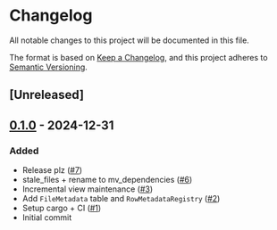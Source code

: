 # Changelog

All notable changes to this project will be documented in this file.

The format is based on [Keep a Changelog](https://keepachangelog.com/en/1.0.0/),
and this project adheres to [Semantic Versioning](https://semver.org/spec/v2.0.0.html).

## [Unreleased]

## [0.1.0](https://github.com/datafusion-contrib/datafusion-materialized-views/releases/tag/v0.1.0) - 2024-12-31

### Added

- Release plz ([#7](https://github.com/datafusion-contrib/datafusion-materialized-views/pull/7))
- stale_files + rename to mv_dependencies ([#6](https://github.com/datafusion-contrib/datafusion-materialized-views/pull/6))
- Incremental view maintenance ([#3](https://github.com/datafusion-contrib/datafusion-materialized-views/pull/3))
- Add `FileMetadata` table and `RowMetadataRegistry` ([#2](https://github.com/datafusion-contrib/datafusion-materialized-views/pull/2))
- Setup cargo + CI ([#1](https://github.com/datafusion-contrib/datafusion-materialized-views/pull/1))
- Initial commit
